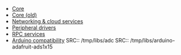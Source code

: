 - [Core](core)
- [Core (old)](core.md)
- [Networking & cloud services](net.md)
- [Peripheral drivers](drivers.md)
- [RPC services](rpc.md)
- [Arduino compatibility](arduino.md)
SRC:: /tmp/libs/adc
SRC:: /tmp/libs/arduino-adafruit-ads1x15
